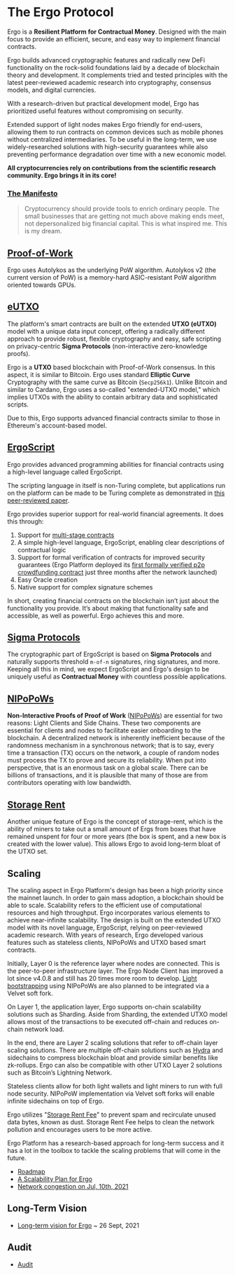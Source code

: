 # The Ergo Protocol

Ergo is a **Resilient Platform for Contractual Money**. Designed with the main focus to provide an efficient, secure, and easy way to implement financial contracts.

Ergo builds advanced cryptographic features and radically new DeFi functionality on the rock-solid foundations laid by a decade of blockchain theory and development. It complements tried and tested principles with the latest peer-reviewed academic research into cryptography, consensus models, and digital currencies.

With a research-driven but practical development model, Ergo has prioritized useful features without compromising on security. 

Extended support of light nodes makes Ergo friendly for end-users, allowing them to run contracts on common devices such as mobile phones without centralized intermediaries. To be useful in the long-term, we use widely-researched solutions with high-security guarantees while also preventing performance degradation over time with a new economic model.


**All cryptocurrencies rely on contributions from the scientific research community. Ergo brings it in its core!**


### [The Manifesto](https://ergoplatform.org/en/blog/2021-04-26-the-ergo-manifesto/)                                                      
> Cryptocurrency should provide tools to enrich ordinary people. The small businesses that are getting not much above making ends meet, not depersonalized big financial capital. This is what inspired me. This is my dream.

## [Proof-of-Work](../protocol/autolykos.md)

Ergo uses Autolykos as the underlying PoW algorithm. Autolykos v2 (the current version of PoW) is a memory-hard ASIC-resistant PoW algorithm oriented towards GPUs.


## [eUTXO](../data-model/box.md)

The platform's smart contracts are built on the extended **UTXO (eUTXO)** model with a unique data input concept, offering a radically different approach to provide robust, flexible cryptography and easy, safe scripting on privacy-centric **Sigma Protocols** (non-interactive zero-knowledge proofs). 

Ergo is a **UTXO** based blockchain with Proof-of-Work consensus. In this aspect, it is similar to Bitcoin. Ergo uses standard **Elliptic Curve** Cryptography with the same curve as Bitcoin (`Secp256k1`). Unlike Bitcoin and similar to Cardano, Ergo uses a so-called "extended-UTXO model," which implies UTXOs with the ability to contain arbitrary data and sophisticated scripts. 

Due to this, Ergo supports advanced financial contracts similar to those in Ethereum's account-based model.

## [ErgoScript](../scs/ergoscript.md)


Ergo provides advanced programming abilities for financial contracts using a high-level language called ErgoScript. 

The scripting language in itself is non-Turing complete, but applications run on the platform can be made to be Turing complete as demonstrated in [this peer-reviewed paper](https://arxiv.org/pdf/1806.10116v1.pdf).

Ergo provides superior support for real-world financial agreements. It does this through:

1. Support for [multi-stage contracts](../scs/multi.md) 
2. A simple high-level language, ErgoScript, enabling clear descriptions of contractual logic
3. Support for formal verification of contracts for improved security guarantees (Ergo Platform deployed its [first formally verified p2p crowdfunding contract](https://twitter.com/chepurnoy/status/1239936086106935296) just three months after the network launched)
4. Easy Oracle creation
5. Native support for complex signature schemes

In short, creating financial contracts on the blockchain isn’t just about the functionality you provide. It’s about making that functionality safe and accessible, as well as powerful. Ergo achieves this and more.


## [Sigma Protocols](../scs/sigma.md)

The cryptographic part of ErgoScript is based on **Sigma Protocols** and naturally supports threshold `m-of-n` signatures, ring signatures, and more. Keeping all this in mind, we expect ErgoScript and Ergo's design to be uniquely useful as **Contractual Money** with countless possible applications. 

## [NIPoPoWs](/docs/node/nipopow.md)

**Non-Interactive Proofs of Proof of Work** ([NIPoPoWs](https://nipopows.com/)) are essential for two reasons: Light Clients and Side Chains. These two components are essential for clients and nodes to facilitate easier onboarding to the blockchain. A decentralized network is inherently inefficient because of the randomness mechanism in a synchronous network; that is to say, every time a transaction (TX) occurs on the network, a couple of random nodes must process the TX to prove and secure its reliability. When put into perspective, that is an enormous task on a global scale. There can be billions of transactions, and it is plausible that many of those are from contributors operating with low bandwidth.


## [Storage Rent](https://ergoplatform.org/en/blog/2020_04_21_ergo_positioning/)
Another unique feature of Ergo is the concept of storage-rent, which is the ability of miners to take out a small amount of Ergs from boxes that have remained unspent for four or more years (the box is spent, and a new box is created with the lower value). This allows Ergo to avoid long-term bloat of the UTXO set.


## Scaling

The scaling aspect in Ergo Platform's design has been a high priority since the mainnet launch. In order to gain mass adoption, a blockchain should be able to scale. Scalability refers to the efficient use of computational resources and high throughput. Ergo incorporates various elements to achieve near-infinite scalability. The design is built on the extended UTXO model with its novel language, ErgoScript, relying on peer-reviewed academic research. With years of research, Ergo developed various features such as stateless clients, NIPoPoWs and UTXO based smart contracts.



Initially, Layer 0 is the reference layer where nodes are connected. This is the peer-to-peer infrastructure layer. The Ergo Node Client has improved a lot since v4.0.8 and still has 20 times more room to develop. [Light bootstrapping](https://ergoplatform.org/en/blog/2021-07-19-mining-in-logarithmic-space-nipopow-power-and-ergo/) using NIPoPoWs are also planned to be integrated via a Velvet soft fork.



On Layer 1, the application layer, Ergo supports on-chain scalability solutions such as Sharding. Aside from Sharding, the extended UTXO model allows most of the transactions to be executed off-chain and reduces on-chain network load.



In the end, there are Layer 2 scaling solutions that refer to off-chain layer scaling solutions. There are multiple off-chain solutions such as [Hydra](https://iohk.io/en/research/library/papers/hydrafast-isomorphic-state-channels/) and sidechains to compress blockchain bloat and provide similar benefits like zk-rollups. Ergo can also be compatible with other UTXO Layer 2 solutions such as Bitcoin’s Lightning Network.



Stateless clients allow for both light wallets and light miners to run with full node security. NIPoPoW implementation via Velvet soft forks will enable infinite sidechains on top of Ergo. 



Ergo utilizes "[Storage Rent Fee](https://ergoplatform.org/en/blog/2021-07-09-cryptocurrency-fees-a-solution-to-unreasonable-state-growth/)" to prevent spam and recirculate unused data bytes, known as dust. Storage Rent Fee helps to clean the network pollution and encourages users to be more active.



Ergo Platform has a research-based approach for long-term success and it has a lot in the toolbox to tackle the scaling problems that will come in the future. 



- [Roadmap](https://ergonaut.space/en/roadmap)
- [A Scalability Plan for Ergo](https://www.ergoforum.org/t/a-scalability-plan-for-ergo/226)
- [Network congestion on Jul, 10th, 2021](https://www.ergoforum.org/t/network-congestion-on-jul-10th-2021/1945)


## Long-Term Vision

- [Long-term vision for Ergo](https://www.ergoforum.org/t/long-term-vision-for-ergo/2629) ~ 26 Sept, 2021

## Audit

- [Audit](../protocol/audit.md)